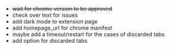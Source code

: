 - ~~wait for chrome version to be approved~~
- check over text for issues
- add dark mode to extension page
- add homepage_url for chrome manifest
- maybe add a timeout/restart for the cases of discarded tabs
- add option for discarded tabs